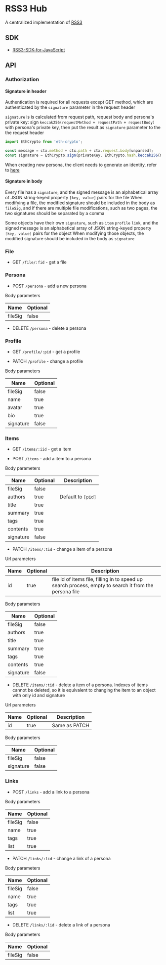 # RSS3 Hub

A centralized implementation of [RSS3](https://github.com/NaturalSelectionLabs/RSS3)

## SDK

-   [RSS3-SDK-for-JavaScript](https://github.com/NaturalSelectionLabs/RSS3-SDK-for-JavaScript)

## API

### Authorization

#### Signature in header

Authentication is required for all requests except GET method, which are authenticated by the `signature` parameter in the request header

`signature` is is calculated from request path, request body and persona's private key: sign `keccak256(requestMethod + requestPath + requestBody)` with persona's private key, then put the result as `signature` parameter to the the request header

```js
import EthCrypto from 'eth-crypto';

const message = ctx.method + ctx.path + ctx.request.body[unparsed];
const signature = EthCrypto.sign(privateKey, EthCrypto.hash.keccak256(message));
```

When creating new persona, the client needs to generate an identity, refer to [here](https://github.com/pubkey/eth-crypto#createidentity)

#### Signature in body

Every file has a `signature`, and the signed message is an alphabetical array of JSON string-keyed property `[key, value]` pairs for the file
When modifying a file, the modified signature should be included in the body as `fileSig`, and if there are multiple file modifications, such as two pages, the two signatures should be separated by a comma

Some objects have their own `signature`, such as `item` `profile` `link`, and the signed message is an alphabetical array of JSON string-keyed property `[key, value]` pairs for the object
When modifying those objects, the modified signature should be included in the body as `signature`

### File

-   GET `/file/:fid` - get a file

### Persona

-   POST `/persona` - add a new persona

Body parameters

| Name    | Optional |
| ------- | -------- |
| fileSig | false    |

-   DELETE `/persona` - delete a persona

### Profile

-   GET `/profile/:pid` - get a profile

-   PATCH `/profile` - change a profile

Body parameters

| Name      | Optional |
| --------- | -------- |
| fileSig   | false    |
| name      | true     |
| avatar    | true     |
| bio       | true     |
| signature | false    |

### Items

-   GET `/items/:iid` - get a item

-   POST `/items` - add a item to a persona

Body parameters

| Name      | Optional | Description        |
| --------- | -------- | ------------------ |
| fileSig   | false    |                    |
| authors   | true     | Default to `[pid]` |
| title     | true     |                    |
| summary   | true     |                    |
| tags      | true     |                    |
| contents  | true     |                    |
| signature | false    |                    |

-   PATCH `/items/:tid` - change a item of a persona

Url parameters

| Name | Optional | Description                                                                                            |
| ---- | -------- | ------------------------------------------------------------------------------------------------------ |
| id   | true     | file id of items file, filling in to speed up search process, empty to search it from the persona file |

Body parameters

| Name      | Optional |
| --------- | -------- |
| fileSig   | false    |
| authors   | true     |
| title     | true     |
| summary   | true     |
| tags      | true     |
| contents  | true     |
| signature | false    |

-   DELETE `/items/:tid` - delete a item of a persona. Indexes of items cannot be deleted, so it is equivalent to changing the item to an object with only id and signature

Url parameters

| Name | Optional | Description   |
| ---- | -------- | ------------- |
| id   | true     | Same as PATCH |

Body parameters

| Name      | Optional |
| --------- | -------- |
| fileSig   | false    |
| signature | false    |

### Links

-   POST `/links` - add a link to a persona

Body parameters

| Name    | Optional |
| ------- | -------- |
| fileSig | false    |
| name    | true     |
| tags    | true     |
| list    | true     |

-   PATCH `/links/:lid` - change a link of a persona

Body parameters

| Name    | Optional |
| ------- | -------- |
| fileSig | false    |
| name    | true     |
| tags    | true     |
| list    | true     |

-   DELETE `/links/:lid` - delete a link of a persona

Body parameters

| Name    | Optional |
| ------- | -------- |
| fileSig | false    |
